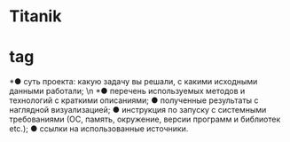 # Titanik<h1> tag
*● суть проекта: какую задачу вы решали, с какими исходными данными работали; \n
*● перечень используемых методов и технологий с краткими описаниями;
● полученные результаты с наглядной визуализацией;
● инструкция по запуску с системными требованиями (ОС, память, окружение, версии программ и библиотек etc.);
● ссылки на использованные источники.
